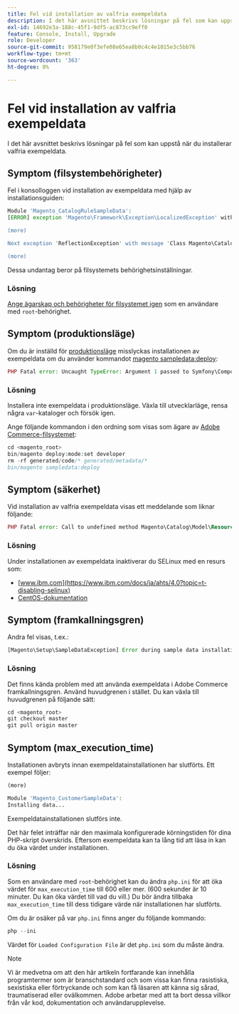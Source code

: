 ```yaml
---
title: Fel vid installation av valfria exempeldata
description: I det här avsnittet beskrivs lösningar på fel som kan uppstå när du installerar valfria exempeldata.
exl-id: 14692e3a-188c-45f1-9df5-ac873cc9eff0
feature: Console, Install, Upgrade
role: Developer
source-git-commit: 958179e0f3efe08e65ea8b0c4c4e1015e3c5bb76
workflow-type: tm+mt
source-wordcount: '363'
ht-degree: 0%

---
```


# Fel vid installation av valfria exempeldata

I det här avsnittet beskrivs lösningar på fel som kan uppstå när du installerar valfria exempeldata.

## Symptom (filsystembehörigheter)

Fel i konsolloggen vid installation av exempeldata med hjälp av installationsguiden:

```php
Module 'Magento_CatalogRuleSampleData':
[ERROR] exception 'Magento\Framework\Exception\LocalizedException' with message 'Can't create directory /var/www/html/magento2/generated/code/Magento/CatalogRule/Model/.' in /var/www/html/magento2/lib/internal/Magento/Framework/Code/Generator.php:103

(more)

Next exception 'ReflectionException' with message 'Class Magento\CatalogRule\Model\RuleFactory does not exist' in /var/www/html/magento2/lib/internal/Magento/Framework/Code/Reader/ClassReader.php:29

(more)
```

Dessa undantag beror på filsystemets behörighetsinställningar.

### Lösning

[Ange ägarskap och behörigheter för filsystemet igen](https://experienceleague.adobe.com/docs/commerce-operations/configuration-guide/deployment/file-system-permissions.html?lang=sv-SE) som en användare med `root`-behörighet.

## Symptom (produktionsläge)

Om du är inställd för [produktionsläge](https://experienceleague.adobe.com/docs/commerce-operations/configuration-guide/setup/application-modes.html?lang=sv-SE) misslyckas installationen av exempeldata om du använder kommandot [magento sampledata:deploy](https://experienceleague.adobe.com/docs/commerce-operations/installation-guide/next-steps/sample-data/composer-packages.html?lang=sv-SE):

```php
PHP Fatal error: Uncaught TypeError: Argument 1 passed to Symfony\Component\Console\Input\ArrayInput::__construct() must be of the type array, object given, called in /<path>/vendor/magento/framework/ObjectManager/Factory/AbstractFactory.php on line 97 and defined in /<path>/vendor/symfony/console/Symfony/Component/Console/Input/ArrayInput.php:37
```

### Lösning

Installera inte exempeldata i produktionsläge. Växla till utvecklarläge, rensa några `var`-kataloger och försök igen.

Ange följande kommandon i den ordning som visas som ägare av [Adobe Commerce-filsystemet](https://experienceleague.adobe.com/docs/commerce-operations/installation-guide/prerequisites/file-system/overview.html?lang=sv-SE):

```php
cd <magento_root>
bin/magento deploy:mode:set developer
rm -rf generated/code/* generated/metadata/*
bin/magento sampledata:deploy
```

## Symptom (säkerhet)

Vid installation av valfria exempeldata visas ett meddelande som liknar följande:

```php
PHP Fatal error: Call to undefined method Magento\Catalog\Model\Resource\Product\Interceptor::getWriteConnection() in /var/www/magento2/app/code/Magento/SampleData/Module/Catalog/Setup/Product/Gallery.php on line 144
```

### Lösning

Under installationen av exempeldata inaktiverar du SELinux med en resurs som:

* [www.ibm.com](https://www.ibm.com/docs/ja/ahts/4.0?topic=t-disabling-selinux)
* [CentOS-dokumentation](https://docs.centos.org/en-US/docs/)

## Symptom (framkallningsgren)

Andra fel visas, t.ex.:

```php
[Magento\Setup\SampleDataException] Error during sample data installation: Class Magento\Sales\Model\Service\OrderFactory does not exist
```

### Lösning

Det finns kända problem med att använda exempeldata i Adobe Commerce framkallningsgren. Använd huvudgrenen i stället. Du kan växla till huvudgrenen på följande sätt:

```php
cd <magento_root>
git checkout master
git pull origin master
```

## Symptom (max_execution_time)

Installationen avbryts innan exempeldatainstallationen har slutförts. Ett exempel följer:

```php
(more)

Module 'Magento_CustomerSampleData':
Installing data...
```

Exempeldatainstallationen slutförs inte.

Det här felet inträffar när den maximala konfigurerade körningstiden för dina PHP-skript överskrids. Eftersom exempeldata kan ta lång tid att läsa in kan du öka värdet under installationen.

### Lösning

Som en användare med `root`-behörighet kan du ändra `php.ini` för att öka värdet för `max_execution_time` till 600 eller mer. (600 sekunder är 10 minuter. Du kan öka värdet till vad du vill.) Du bör ändra tillbaka `max_execution_time` till dess tidigare värde när installationen har slutförts.

Om du är osäker på var `php.ini` finns anger du följande kommando:

```php
php --ini
```

Värdet för `Loaded Configuration File` är det `php.ini` som du måste ändra.

>[!NOTE]
>
>Vi är medvetna om att den här artikeln fortfarande kan innehålla programtermer som är branschstandard och som vissa kan finna rasistiska, sexistiska eller förtryckande och som kan få läsaren att känna sig sårad, traumatiserad eller ovälkommen. Adobe arbetar med att ta bort dessa villkor från vår kod, dokumentation och användarupplevelse.
